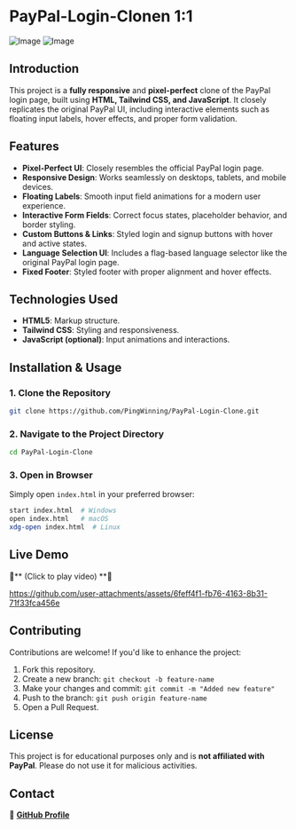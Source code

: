 # PayPal-Login-Clonen 1:1

![Image](https://github.com/user-attachments/assets/5fbd5f23-943b-4629-a68e-dbac8dd1428f)
![Image](https://github.com/user-attachments/assets/7b5be448-6fe2-4074-b14b-ca77ff89172a)

## Introduction
This project is a **fully responsive** and **pixel-perfect** clone of the PayPal login page, built using **HTML, Tailwind CSS, and JavaScript**. It closely replicates the original PayPal UI, including interactive elements such as floating input labels, hover effects, and proper form validation.

## Features
- **Pixel-Perfect UI**: Closely resembles the official PayPal login page.
- **Responsive Design**: Works seamlessly on desktops, tablets, and mobile devices.
- **Floating Labels**: Smooth input field animations for a modern user experience.
- **Interactive Form Fields**: Correct focus states, placeholder behavior, and border styling.
- **Custom Buttons & Links**: Styled login and signup buttons with hover and active states.
- **Language Selection UI**: Includes a flag-based language selector like the original PayPal login page.
- **Fixed Footer**: Styled footer with proper alignment and hover effects.

## Technologies Used
- **HTML5**: Markup structure.
- **Tailwind CSS**: Styling and responsiveness.
- **JavaScript (optional)**: Input animations and interactions.

## Installation & Usage
### 1. Clone the Repository
```sh
git clone https://github.com/PingWinning/PayPal-Login-Clone.git
```

### 2. Navigate to the Project Directory
```sh
cd PayPal-Login-Clone
```

### 3. Open in Browser
Simply open `index.html` in your preferred browser:
```sh
start index.html  # Windows
open index.html   # macOS
xdg-open index.html  # Linux
```

## Live Demo
🎥** (Click to play video) **🎥

https://github.com/user-attachments/assets/6feff4f1-fb76-4163-8b31-71f33fca456e



## Contributing
Contributions are welcome! If you'd like to enhance the project:
1. Fork this repository.
2. Create a new branch: `git checkout -b feature-name`
3. Make your changes and commit: `git commit -m "Added new feature"`
4. Push to the branch: `git push origin feature-name`
5. Open a Pull Request.

## License
This project is for educational purposes only and is **not affiliated with PayPal**. Please do not use it for malicious activities.

## Contact
🔗 **[GitHub Profile](https://github.com/PingWinning)**
